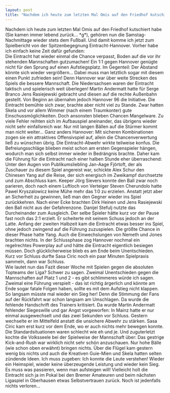 ```yaml
---
layout: post
title: "Nachdem ich heute zum letzten Mal Omis auf den Friedhof kutschiert habe (Sie kamen immer lebend zurück..."
---
```


Nachdem ich heute zum letzten Mal Omis auf den Friedhof kutschiert habe (Sie kamen immer lebend zurück... \*g\*), gehören nun die Samstag-Nachmittage wieder stets dem Fußball. Und damit komme ich jetzt zum Spielbericht von der Spitzenbegegnung Eintracht-Hannover. Vorher habe ich einfach keine Zeit dafür gefunden:  
Die Eintracht hat wieder einmal die Chance verpasst, Boden auf die vor ihr stehenden Mannschaften gutzumachen! Ein 1:1 gegen Hannover genügte nicht für den Sprung auf einen Aufstiegsplatz. Im Gegenteil: Der Abstand könnte sich wieder vergrößern... Dabei muss man letztlich sogar mit diesem einen Punkt zufrieden sein! Denn Hannover war über weite Strecken des Spiels die bessere Mannschaft. Die Niedersachsen waren der Eintracht taktisch und spielerisch weit überlegen! Martin Andermatt hatte für Serge Branco Jens Rasiejewski gebracht und diesen auf die rechte Außenbahn gestellt. Von Beginn an übernahm jedoch Hannover 96 die Initiative. Die Eintracht bemühte sich zwar, brachte aber nicht viel zu Stande. Zwar hatten Skela und vor allem Wimmer (nach einem Traumkonter) gute Einschussmöglichkeiten. Doch ansonsten blieben Chancen Mangelware. Zu viele Fehler reihten sich im Aufbauspiel aneinander, das übrigens wieder nicht sehr einfallsreich war. Nur mit langen Bällen auf die Stürmer kommt man nicht weiter... Ganz anders Hannover: Mit sicheren Kombinationen zogen sie ein attraktives Offensivspiel auf, allein die Chancenverwertung ließ zu wünschen übrig. Die Eintracht-Abwehr wirkte teilweise konfus. Die Befreiungsschläge blieben meist schon am ersten Gegenspieler hängen, wodurch man sich selbst immer wieder in Bedrängnis brachte. Daher kam die Führung für die Eintracht nach einer halben Stunde eher überraschend: Unter den Augen von Publikumsliebling Jan-Aage Fjörtoft, der als Zuschauer zu diesem Spiel angereist war, schickte Alex Schur den Chinesen Yang auf die Reise, der sich energisch im Zweikampf durchsetzte und zum Abschluss kam. Keeper Jörg Sievers konnte den Ball zwar noch parieren, doch nach einem Luftloch von Verteiger Steven Cherundolo hatte Pawel Kryszalowicz keine Mühe mehr das 1:0 zu erzielen. Anstatt jetzt aber an Sicherheit zu gewinnen, ließ man den Gegner wieder ins Spiel zurückkehren. Nach einer Ecke brachten Dirk Heinen und Jens Rasiejewski den Ball nicht aus der Gefahrenzone. Danijel Stefulj nutzte das Durcheinander zum Ausgleich. Der selbe Spieler hätte kurz vor der Pause fast noch das 2:1 erzielt. Er scheiterte mit seinem Schuss jedoch an der Latte. Anfang der zweiten Halbzeit kam die Eintracht etwas besser ins Spiel, ohne jedoch zwingend auf die Führung zuzuspielen. Die größte Chance in dieser Phase hatte Yang. Auch die Einwechslungen von Nemeth und Jones brachten nichts. In der Schlussphase zog Hannover nochmal ein regelrechtes Powerplay auf und hätte die Eintracht eigentlich besiegen müssen. Doch glücklicherweise blieb es am Ende beim Unentschieden. Kurz vor Schluss durfte Sasa Ciric noch ein paar Minuten Spielpraxis sammeln, dann war Schluss.  
Wie lautet nun das Fazit dieser Woche mit Spielen gegen die absoluten Topteams der Liga? Schwer zu sagen. Zweimal Unentschieden gegen die Mannschaften auf Platz 1 und 2 - es gibt schlimmeres würde ich sagen. Zweimal eine Führung verspielt - das ist richtig ärgerlich und könnte am Ende sogar fatale Folgen haben, sollte es mit dem Aufstieg nicht klappen. So langsam müsste mal wieder ein Sieg her! Denn die Stimmung der Fans auf der Rückfahrt war schon langsam am Umschlagen. Da wurde die fehlende Handschrift des Trainers kritisiert. Da wurde Martin Andermatt fehlender Siegeswille und gar Angst vorgeworfen: In Mainz hatte er nur einmal ausgewechselt und das zwei Sekunden vor Schluss. Gestern wechselte er im Mittelfeld anstatt die unsichere Abwehr zu stärken. Sasa Ciric kam erst kurz vor dem Ende, wo er auch nichts mehr bewegen konnte. Die Standardsituationen waren schlecht wie eh und je. Und zuguterletzt kochte die Volksseele bei der Spielweise der Mannschaft über: Das gestrige Kick-and-Rush war wirklich nicht sehr schön anzuschauen. Nur hohe Bälle (wie schon oben erwähnt) bringen nichts. Über die Flügel kam gestern wenig bis nichts und auch die Kreativen Guie-Mien und Skela hatten selten zündende Ideen. Ich muss zugeben: Ich konnte die Leute verstehen! Wieder ein Heimspiel, wieder keine überzeugende Leistung und wieder kein Sieg. Es muss was passieren, wenn man aufsteigen will! Vielleicht holt die Eintracht sich ja im Pokal bei den Bremer Amateuren und beim nächsten Ligaspiel in Oberhausen etwas Selbstvertrauen zurück. Noch ist jedenfalls nichts verloren...
